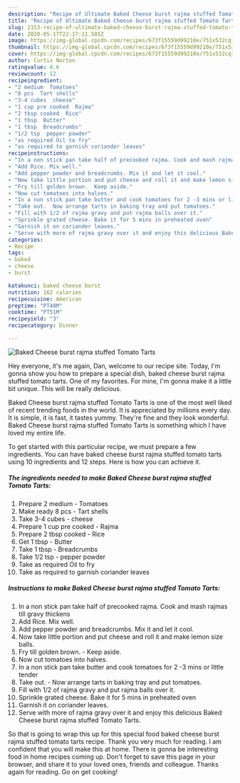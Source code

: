 ```yaml
---
description: "Recipe of Ultimate Baked Cheese burst rajma stuffed Tomato Tarts"
title: "Recipe of Ultimate Baked Cheese burst rajma stuffed Tomato Tarts"
slug: 2153-recipe-of-ultimate-baked-cheese-burst-rajma-stuffed-tomato-tarts
date: 2020-05-17T22:17:11.585Z
image: https://img-global.cpcdn.com/recipes/673f15559d99210e/751x532cq70/baked-cheese-burst-rajma-stuffed-tomato-tarts-recipe-main-photo.jpg
thumbnail: https://img-global.cpcdn.com/recipes/673f15559d99210e/751x532cq70/baked-cheese-burst-rajma-stuffed-tomato-tarts-recipe-main-photo.jpg
cover: https://img-global.cpcdn.com/recipes/673f15559d99210e/751x532cq70/baked-cheese-burst-rajma-stuffed-tomato-tarts-recipe-main-photo.jpg
author: Curtis Norton
ratingvalue: 4.6
reviewcount: 12
recipeingredient:
- "2 medium  Tomatoes"
- "8 pcs  Tart shells"
- "3-4 cubes  cheese"
- "1 cup pre cooked  Rajma"
- "2 tbsp cooked  Rice"
- "1 tbsp  Butter"
- "1 tbsp  Breadcrumbs"
- "1/2 tsp  pepper powder"
- "as required Oil to fry"
- "as required to garnish coriander leaves"
recipeinstructions:
- "In a non stick pan take half of precooked rajma. Cook and mash rajmas till gravy thickens"
- "Add Rice. Mix well."
- "Add pepper powder and breadcrumbs. Mix it and let it cool."
- "Now take little portion and put cheese and roll it and make lemon size balls."
- "Fry till golden brown.  Keep aside."
- "Now cut tomatoes into halves."
- "In a non stick pan take butter and cook tomatoes for 2 -3 mins or little tender"
- "Take out.  Now arrange tarts in baking tray and put tomatoes."
- "Fill with 1/2 of rajma gravy and put rajma balls over it."
- "Sprinkle grated cheese. Bake it for 5 mins in preheated oven"
- "Garnish it on coriander leaves."
- "Serve with more of rajma gravy over it and enjoy this delicious Baked Cheese burst rajma stuffed Tomato Tarts."
categories:
- Recipe
tags:
- baked
- cheese
- burst

katakunci: baked cheese burst 
nutrition: 162 calories
recipecuisine: American
preptime: "PT40M"
cooktime: "PT51M"
recipeyield: "3"
recipecategory: Dinner

---
```



![Baked Cheese burst rajma stuffed Tomato Tarts](https://img-global.cpcdn.com/recipes/673f15559d99210e/751x532cq70/baked-cheese-burst-rajma-stuffed-tomato-tarts-recipe-main-photo.jpg)

Hey everyone, it's me again, Dan, welcome to our recipe site. Today, I'm gonna show you how to prepare a special dish, baked cheese burst rajma stuffed tomato tarts. One of my favorites. For mine, I'm gonna make it a little bit unique. This will be really delicious.

Baked Cheese burst rajma stuffed Tomato Tarts is one of the most well liked of recent trending foods in the world. It is appreciated by millions every day. It is simple, it is fast, it tastes yummy. They're fine and they look wonderful. Baked Cheese burst rajma stuffed Tomato Tarts is something which I have loved my entire life.




To get started with this particular recipe, we must prepare a few ingredients. You can have baked cheese burst rajma stuffed tomato tarts using 10 ingredients and 12 steps. Here is how you can achieve it.

<!--inarticleads1-->

##### The ingredients needed to make Baked Cheese burst rajma stuffed Tomato Tarts:

1. Prepare 2 medium - Tomatoes
1. Make ready 8 pcs - Tart shells
1. Take 3-4 cubes - cheese
1. Prepare 1 cup pre cooked - Rajma
1. Prepare 2 tbsp cooked - Rice
1. Get 1 tbsp - Butter
1. Take 1 tbsp - Breadcrumbs
1. Take 1/2 tsp - pepper powder
1. Take as required Oil to fry
1. Take as required to garnish coriander leaves




<!--inarticleads2-->

##### Instructions to make Baked Cheese burst rajma stuffed Tomato Tarts:

1. In a non stick pan take half of precooked rajma. Cook and mash rajmas till gravy thickens
1. Add Rice. Mix well.
1. Add pepper powder and breadcrumbs. Mix it and let it cool.
1. Now take little portion and put cheese and roll it and make lemon size balls.
1. Fry till golden brown.  - Keep aside.
1. Now cut tomatoes into halves.
1. In a non stick pan take butter and cook tomatoes for 2 -3 mins or little tender
1. Take out.  - Now arrange tarts in baking tray and put tomatoes.
1. Fill with 1/2 of rajma gravy and put rajma balls over it.
1. Sprinkle grated cheese. Bake it for 5 mins in preheated oven
1. Garnish it on coriander leaves.
1. Serve with more of rajma gravy over it and enjoy this delicious Baked Cheese burst rajma stuffed Tomato Tarts.




So that is going to wrap this up for this special food baked cheese burst rajma stuffed tomato tarts recipe. Thank you very much for reading. I am confident that you will make this at home. There is gonna be interesting food in home recipes coming up. Don't forget to save this page in your browser, and share it to your loved ones, friends and colleague. Thanks again for reading. Go on get cooking!
